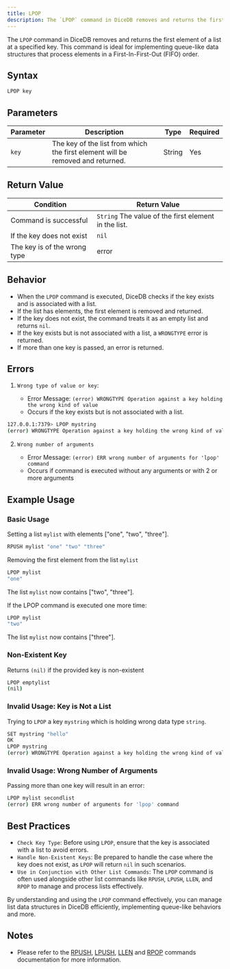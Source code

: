 ```yaml
---
title: LPOP
description: The `LPOP` command in DiceDB removes and returns the first element of a list at a specified key. This command is ideal for implementing queue-like data structures that process elements in a First-In-First-Out (FIFO) order.
---
```


The `LPOP` command in DiceDB removes and returns the first element of a list at a specified key. This command is ideal for implementing queue-like data structures that process elements in a First-In-First-Out (FIFO) order.

## Syntax

```bash
LPOP key
```

## Parameters

| Parameter | Description                                                                    | Type   | Required |
| --------- | ------------------------------------------------------------------------------ | ------ | -------- |
| `key`     | The key of the list from which the first element will be removed and returned. | String | Yes      |

## Return Value

| Condition                    | Return Value                                         |
| ---------------------------- | ---------------------------------------------------- |
| Command is successful        | `String` The value of the first element in the list. |
| If the key does not exist    | `nil`                                                |
| The key is of the wrong type | error                                                |

## Behavior

- When the `LPOP` command is executed, DiceDB checks if the key exists and is associated with a list.
- If the list has elements, the first element is removed and returned.
- If the key does not exist, the command treats it as an empty list and returns `nil`.
- If the key exists but is not associated with a list, a `WRONGTYPE` error is returned.
- If more than one key is passed, an error is returned.

## Errors

1. `Wrong type of value or key`:

   - Error Message: `(error) WRONGTYPE Operation against a key holding the wrong kind of value`
   - Occurs if the key exists but is not associated with a list.

```bash
127.0.0.1:7379> LPOP mystring
(error) WRONGTYPE Operation against a key holding the wrong kind of value
```

2. `Wrong number of arguments`

   - Error Message: `(error) ERR wrong number of arguments for 'lpop' command`
   - Occurs if command is executed without any arguments or with 2 or more arguments

## Example Usage

### Basic Usage

Setting a list `mylist` with elements \["one", "two", "three"\].

```bash
RPUSH mylist "one" "two" "three"
```

Removing the first element from the list `mylist`

```bash
LPOP mylist
"one"
```

The list `mylist` now contains \["two", "three"\].

If the LPOP command is executed one more time:

```bash
LPOP mylist
"two"
```

The list `mylist` now contains \["three"\].

### Non-Existent Key

Returns `(nil)` if the provided key is non-existent

```bash
LPOP emptylist
(nil)
```

### Invalid Usage: Key is Not a List

Trying to `LPOP` a key `mystring` which is holding wrong data type `string`.

```bash
SET mystring "hello"
OK
LPOP mystring
(error) WRONGTYPE Operation against a key holding the wrong kind of value
```

### Invalid Usage: Wrong Number of Arguments

Passing more than one key will result in an error:

```bash
LPOP mylist secondlist
(error) ERR wrong number of arguments for 'lpop' command
```

## Best Practices

- `Check Key Type`: Before using `LPOP`, ensure that the key is associated with a list to avoid errors.
- `Handle Non-Existent Keys`: Be prepared to handle the case where the key does not exist, as `LPOP` will return `nil` in such scenarios.
- `Use in Conjunction with Other List Commands`: The `LPOP` command is often used alongside other list commands like `RPUSH`, `LPUSH`, `LLEN`, and `RPOP` to manage and process lists effectively.

By understanding and using the `LPOP` command effectively, you can manage list data structures in DiceDB efficiently, implementing queue-like behaviors and more.

## Notes
- Please refer to the [RPUSH](/commands/rpush), [LPUSH](/commands/lpush), [LLEN](/commands/llen) and [RPOP](/commands/rpop) commands documentation for more information.